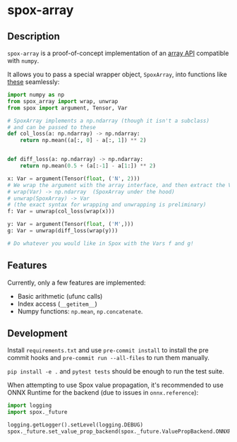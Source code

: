 # spox-array

## Description

`spox-array` is a proof-of-concept implementation of an
[array API](https://data-apis.org/array-api/2022.12/index.html)
compatible with `numpy`.

It allows you to pass a special wrapper object, `SpoxArray`,
into functions like [these](https://github.com/jbachurski/spox-array/blob/main/tests/test_examples.py) seamlessly:

```py
import numpy as np
from spox_array import wrap, unwrap
from spox import argument, Tensor, Var

# SpoxArray implements a np.ndarray (though it isn't a subclass)
# and can be passed to these
def col_loss(a: np.ndarray) -> np.ndarray:
    return np.mean((a[:, 0] - a[:, 1]) ** 2)


def diff_loss(a: np.ndarray) -> np.ndarray:
    return np.mean(0.5 + (a[:-1] - a[1:]) ** 2)

x: Var = argument(Tensor(float, ('N', 2)))
# We wrap the argument with the array interface, and then extract the Var.
# wrap(Var) -> np.ndarray  (SpoxArray under the hood)
# unwrap(SpoxArray) -> Var
# (the exact syntax for wrapping and unwrapping is preliminary)
f: Var = unwrap(col_loss(wrap(x)))

y: Var = argument(Tensor(float, ('M',)))
g: Var = unwrap(diff_loss(wrap(y)))

# Do whatever you would like in Spox with the Vars f and g!
```

## Features

Currently, only a few features are implemented:

- Basic arithmetic (ufunc calls)
- Index access (`__getitem__`)
- Numpy functions: `np.mean`, `np.concatenate`.

## Development

Install `requirements.txt` and use `pre-commit install` to install the pre commit hooks
and `pre-commit run --all-files` to run them manually.

`pip install -e .` and `pytest tests` should be enough to run the test suite.

When attempting to use Spox value propagation, it's recommended to
use ONNX Runtime for the backend (due to issues in `onnx.reference`):

```py
import logging
import spox._future

logging.getLogger().setLevel(logging.DEBUG)
spox._future.set_value_prop_backend(spox._future.ValuePropBackend.ONNXRUNTIME)
```
